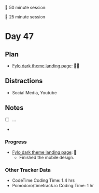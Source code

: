 🍒 50 minute session

🍅 25 minute session

# Day 47

## Plan

-   [Fylo dark theme landing page](https://www.frontendmentor.io/challenges/fylo-dark-theme-landing-page-5ca5f2d21e82137ec91a50fd): 🍒🍒

## Distractions

-   Social Media, Youtube

## Notes

-   [ ] ...

-

### Progress

-   [Fylo dark theme landing page](https://www.frontendmentor.io/challenges/fylo-dark-theme-landing-page-5ca5f2d21e82137ec91a50fd): 🍒
    -   Finished the mobile design.

### Other Tracker Data

-   CodeTime Coding Time: 1.4 hrs
-   Pomodoro/timetrack.io Coding Time: 1 hr
